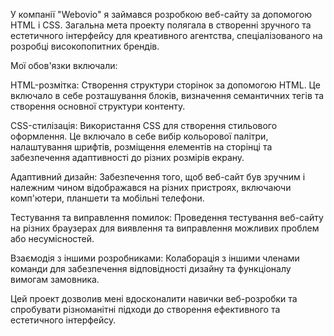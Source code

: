 У компанії "Webovio" я займався розробкою веб-сайту за допомогою HTML і CSS. Загальна мета проекту полягала в створенні зручного та естетичного інтерфейсу для креативного агентства, спеціалізованого на розробці високопопитних брендів.

Мої обов'язки включали:

HTML-розмітка:
Створення структури сторінок за допомогою HTML. Це включало в себе розташування блоків, визначення семантичних тегів та створення основної структури контенту.

CSS-стилізація:
Використання CSS для створення стильового оформлення. Це включало в себе вибір кольорової палітри, налаштування шрифтів, розміщення елементів на сторінці та забезпечення адаптивності до різних розмірів екрану.

Адаптивний дизайн:
Забезпечення того, щоб веб-сайт був зручним і належним чином відображався на різних пристроях, включаючи комп'ютери, планшети та мобільні телефони.

Тестування та виправлення помилок:
Проведення тестування веб-сайту на різних браузерах для виявлення та виправлення можливих проблем або несумісностей.

Взаємодія з іншими розробниками:
Колаборація з іншими членами команди для забезпечення відповідності дизайну та функціоналу вимогам замовника.

Цей проект дозволив мені вдосконалити навички веб-розробки та спробувати різноманітні підходи до створення ефективного та естетичного інтерфейсу.
